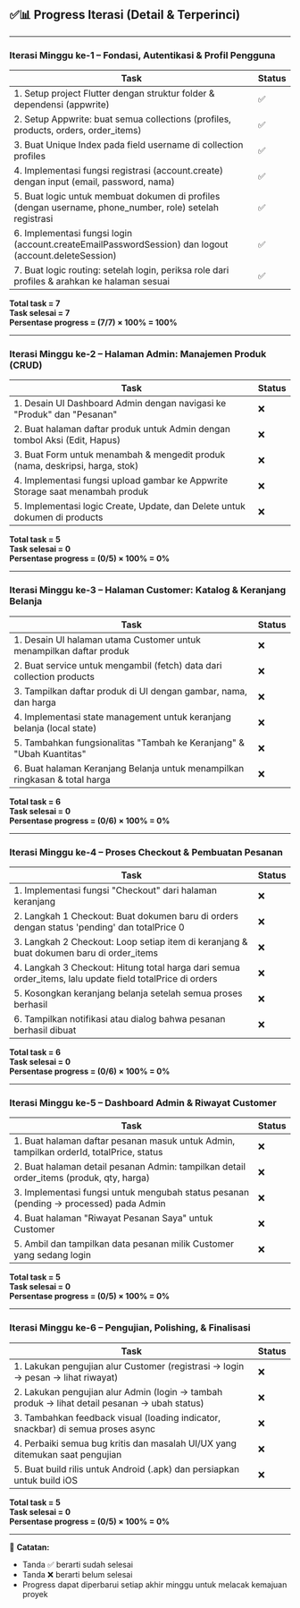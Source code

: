 ## ✅📊 Progress Iterasi (Detail & Terperinci)

---

### Iterasi Minggu ke-1 – Fondasi, Autentikasi & Profil Pengguna

| Task                                                                                           | Status |
| ---------------------------------------------------------------------------------------------- | ------ |
| 1. Setup project Flutter dengan struktur folder & dependensi (appwrite)                       | ✅     |
| 2. Setup Appwrite: buat semua collections (profiles, products, orders, order_items)            | ✅     |
| 3. Buat Unique Index pada field username di collection profiles                                | ✅     |
| 4. Implementasi fungsi registrasi (account.create) dengan input (email, password, nama)       | ✅     |
| 5. Buat logic untuk membuat dokumen di profiles (dengan username, phone_number, role) setelah registrasi | ✅     |
| 6. Implementasi fungsi login (account.createEmailPasswordSession) dan logout (account.deleteSession)   | ✅     |
| 7. Buat logic routing: setelah login, periksa role dari profiles & arahkan ke halaman sesuai  | ✅     |

**Total task = 7**  
**Task selesai = 7**  
**Persentase progress = (7/7) × 100% = 100%**

---

### Iterasi Minggu ke-2 – Halaman Admin: Manajemen Produk (CRUD)

| Task                                                                                         | Status |
| -------------------------------------------------------------------------------------------- | ------ |
| 1. Desain UI Dashboard Admin dengan navigasi ke "Produk" dan "Pesanan"                       | ❌     |
| 2. Buat halaman daftar produk untuk Admin dengan tombol Aksi (Edit, Hapus)                  | ❌     |
| 3. Buat Form untuk menambah & mengedit produk (nama, deskripsi, harga, stok)                | ❌     |
| 4. Implementasi fungsi upload gambar ke Appwrite Storage saat menambah produk                | ❌     |
| 5. Implementasi logic Create, Update, dan Delete untuk dokumen di products                   | ❌     |

**Total task = 5**  
**Task selesai = 0**  
**Persentase progress = (0/5) × 100% = 0%**

---

### Iterasi Minggu ke-3 – Halaman Customer: Katalog & Keranjang Belanja

| Task                                                                                         | Status |
| -------------------------------------------------------------------------------------------- | ------ |
| 1. Desain UI halaman utama Customer untuk menampilkan daftar produk                          | ❌     |
| 2. Buat service untuk mengambil (fetch) data dari collection products                        | ❌     |
| 3. Tampilkan daftar produk di UI dengan gambar, nama, dan harga                             | ❌     |
| 4. Implementasi state management untuk keranjang belanja (local state)                      | ❌     |
| 5. Tambahkan fungsionalitas "Tambah ke Keranjang" & "Ubah Kuantitas"                        | ❌     |
| 6. Buat halaman Keranjang Belanja untuk menampilkan ringkasan & total harga                 | ❌     |

**Total task = 6**  
**Task selesai = 0**  
**Persentase progress = (0/6) × 100% = 0%**

---

### Iterasi Minggu ke-4 – Proses Checkout & Pembuatan Pesanan

| Task                                                                                         | Status |
| -------------------------------------------------------------------------------------------- | ------ |
| 1. Implementasi fungsi "Checkout" dari halaman keranjang                                    | ❌     |
| 2. Langkah 1 Checkout: Buat dokumen baru di orders dengan status 'pending' dan totalPrice 0 | ❌     |
| 3. Langkah 2 Checkout: Loop setiap item di keranjang & buat dokumen baru di order_items     | ❌     |
| 4. Langkah 3 Checkout: Hitung total harga dari semua order_items, lalu update field totalPrice di orders | ❌     |
| 5. Kosongkan keranjang belanja setelah semua proses berhasil                               | ❌     |
| 6. Tampilkan notifikasi atau dialog bahwa pesanan berhasil dibuat                           | ❌     |

**Total task = 6**  
**Task selesai = 0**  
**Persentase progress = (0/6) × 100% = 0%**

---

### Iterasi Minggu ke-5 – Dashboard Admin & Riwayat Customer

| Task                                                                                         | Status |
| -------------------------------------------------------------------------------------------- | ------ |
| 1. Buat halaman daftar pesanan masuk untuk Admin, tampilkan orderId, totalPrice, status     | ❌     |
| 2. Buat halaman detail pesanan Admin: tampilkan detail order_items (produk, qty, harga)     | ❌     |
| 3. Implementasi fungsi untuk mengubah status pesanan (pending -> processed) pada Admin      | ❌     |
| 4. Buat halaman "Riwayat Pesanan Saya" untuk Customer                                      | ❌     |
| 5. Ambil dan tampilkan data pesanan milik Customer yang sedang login                        | ❌     |

**Total task = 5**  
**Task selesai = 0**  
**Persentase progress = (0/5) × 100% = 0%**

---

### Iterasi Minggu ke-6 – Pengujian, Polishing, & Finalisasi

| Task                                                                                         | Status |
| -------------------------------------------------------------------------------------------- | ------ |
| 1. Lakukan pengujian alur Customer (registrasi -> login -> pesan -> lihat riwayat)          | ❌     |
| 2. Lakukan pengujian alur Admin (login -> tambah produk -> lihat detail pesanan -> ubah status) | ❌  |
| 3. Tambahkan feedback visual (loading indicator, snackbar) di semua proses async            | ❌     |
| 4. Perbaiki semua bug kritis dan masalah UI/UX yang ditemukan saat pengujian                | ❌     |
| 5. Buat build rilis untuk Android (.apk) dan persiapkan untuk build iOS                      | ❌     |

**Total task = 5**  
**Task selesai = 0**  
**Persentase progress = (0/5) × 100% = 0%**

---

📌 **Catatan:**  
- Tanda ✅ berarti sudah selesai  
- Tanda ❌ berarti belum selesai  
- Progress dapat diperbarui setiap akhir minggu untuk melacak kemajuan proyek
